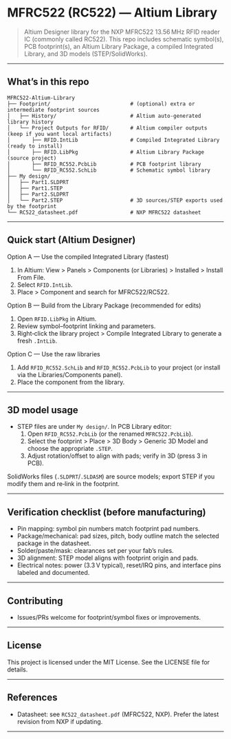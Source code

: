 # MFRC522 (RC522) — Altium Library

>Altium Designer library for the NXP MFRC522 13.56 MHz RFID reader IC (commonly called RC522). This repo includes schematic symbol(s), PCB footprint(s), an Altium Library Package, a compiled Integrated Library, and 3D models (STEP/SolidWorks).

---

## What’s in this repo
```
MFRC522-Altium-Library
├── Footprint/                          # (optional) extra or intermediate footprint sources
│   ├── History/                        # Altium auto-generated library history
│   └── Project Outputs for RFID/       # Altium compiler outputs (keep if you want local artifacts)
│       ├── RFID.IntLib                 # Compiled Integrated Library (ready to install)
│       ├── RFID.LibPkg                 # Altium Library Package (source project)
│       ├── RFID_RC552.PcbLib           # PCB footprint library  
│       └── RFID_RC552.SchLib           # Schematic symbol library 
├── My design/
│   ├── Part1.SLDPRT
│   ├── Part1.STEP
│   ├── Part2.SLDPRT
│   └── Part2.STEP                      # 3D sources/STEP exports used by the footprint
└── RC522_datasheet.pdf                 # NXP MFRC522 datasheet
```

---

## Quick start (Altium Designer)

Option A — Use the compiled Integrated Library (fastest)
1. In Altium: View > Panels > Components (or Libraries) > Installed > Install From File.
2. Select `RFID.IntLib`.
3. Place > Component and search for MFRC522/RC522.

Option B — Build from the Library Package (recommended for edits)
1. Open `RFID.LibPkg` in Altium.
2. Review symbol–footprint linking and parameters.
3. Right‑click the library project > Compile Integrated Library to generate a fresh `.IntLib`.

Option C — Use the raw libraries
1. Add `RFID_RC552.SchLib` and `RFID_RC552.PcbLib` to your project (or install via the Libraries/Components panel).
2. Place the component from the library.

---

## 3D model usage

- STEP files are under `My design/`. In PCB Library editor:
  1. Open `RFID_RC552.PcbLib` (or the renamed `MFRC522.PcbLib`).
  2. Select the footprint > Place > 3D Body > Generic 3D Model and choose the appropriate `.STEP`.
  3. Adjust rotation/offset to align with pads; verify in 3D (press 3 in PCB).

SolidWorks files (`.SLDPRT`/`.SLDASM`) are source models; export STEP if you modify them and re‑link in the footprint.

---

## Verification checklist (before manufacturing)

- Pin mapping: symbol pin numbers match footprint pad numbers.
- Package/mechanical: pad sizes, pitch, body outline match the selected package in the datasheet.
- Solder/paste/mask: clearances set per your fab’s rules.
- 3D alignment: STEP model aligns with footprint origin and pads.
- Electrical notes: power (3.3 V typical), reset/IRQ pins, and interface pins labeled and documented.

---

## Contributing

- Issues/PRs welcome for footprint/symbol fixes or improvements.

---

## License

This project is licensed under the MIT License. See the LICENSE file for details.

---

## References

- Datasheet: see `RC522_datasheet.pdf` (MFRC522, NXP). Prefer the latest revision from NXP if updating.

---
